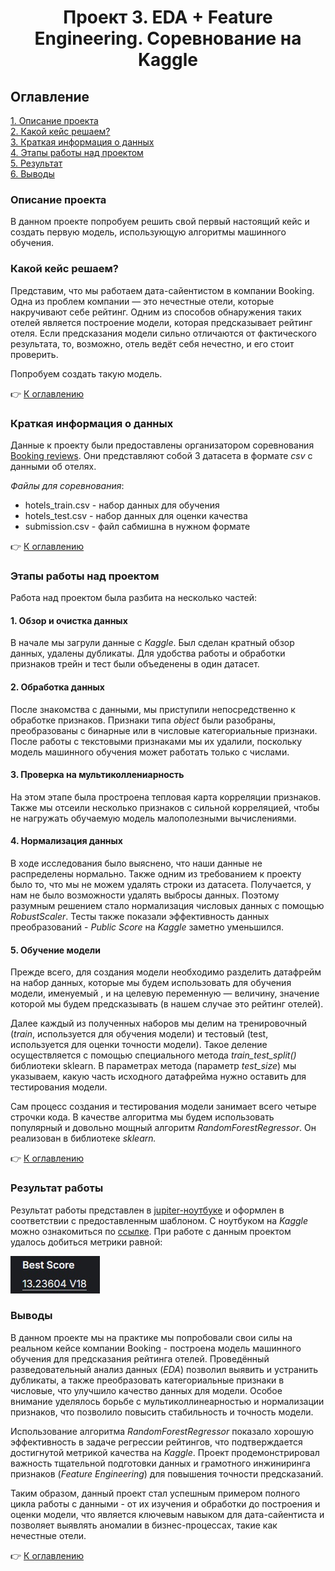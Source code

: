 # <center> Проект 3. EDA + Feature Engineering. Соревнование на Kaggle

## Оглавление
[1. Описание проекта](#Описание-проекта)  
[2. Какой кейс решаем?](#Какой-кейс-решаем)  
[3. Краткая информация о данных](#Краткая-информация-о-данных)  
[4. Этапы работы над проектом](#Этапы-работы-над-проектом)  
[5. Результат](#Результат-работы)    
[6. Выводы](#Выводы) 


### Описание проекта

В данном проекте попробуем решить свой первый настоящий кейс и создать первую модель, использующую алгоритмы машинного обучения.

### Какой кейс решаем?

Представим, что мы работаем дата-сайентистом в компании Booking. Одна из проблем компании — это нечестные отели, которые накручивают себе рейтинг. Одним из способов обнаружения таких отелей является построение модели, которая предсказывает рейтинг отеля. Если предсказания модели сильно отличаются от фактического результата, то, возможно, отель ведёт себя нечестно, и его стоит проверить.

Попробуем создать такую модель. 

:point_right: [К оглавлению](#Оглавление)

### Краткая информация о данных

 Данные к проекту были предоставлены организатором соревнования [Booking reviews](https://www.kaggle.com/competitions/sf-booking). 
Они представляют собой 3 датасета в формате *csv* с данными об отелях.

*Файлы для соревнования*:

- hotels_train.csv - набор данных для обучения
- hotels_test.csv - набор данных для оценки качества
- submission.csv - файл сабмишна в нужном формате

:point_right: [К оглавлению](#Оглавление)

### Этапы работы над проектом

Работа над проектом была разбита на несколько частей:

#### 1. Обзор и очистка данных

В начале мы загрули данные с *Kaggle*. Был сделан кратный обзор данных, удалены дубликаты. Для удобства работы и обработки признаков трейн и тест были  объеденены в один датасет.

#### 2. Обработка данных

После знакомства с данными, мы приступили непосредственно к обработке признаков. Признаки типа *object* были разобраны, преобразованы с бинарные или в числовые категориальные признаки. После работы с текстовыми признаками мы их удалили, поскольку модель машинного обучения может работать только с числами.

#### 3. Проверка на мультиколлениарность

На этом этапе была простроена тепловая карта корреляции признаков. Также мы отсеили несколько признаков с сильной корреляцией, чтобы не нагружать обучаемую модель малополезными вычислениями.

#### 4. Нормализация данных

В ходе исследования было выяснено, что наши данные не распределены нормально. Также одним из требованием к проекту было то, что мы не можем удалять строки из датасета. Получается, у нам не было возможности удалять выбросы данных. Поэтому разумным решением стало нормализация числовых данных с помощью *RobustScaler*. Тесты также показали эффективность данных преобразований - *Public Score* на *Kaggle* заметно уменьшился.

#### 5. Обучение модели

Прежде всего, для создания модели необходимо разделить датафрейм на набор данных, которые мы будем использовать для обучения модели, именуемый , и на целевую переменную — величину, значение которой мы будем предсказывать (в нашем случае это рейтинг отелей).

Далее каждый из полученных наборов мы делим на тренировочный (*train*, используется для обучения модели) и тестовый (test, используется для оценки точности модели). Такое деление осуществляется с помощью специального метода *train_test_split()* библиотеки sklearn. В параметрах метода (параметр *test_size*) мы указываем, какую часть исходного датафрейма нужно оставить для тестирования модели.

Сам процесс создания и тестирования модели занимает всего четыре строчки кода. В качестве алгоритма мы будем использовать популярный и довольно мощный алгоритм *RandomForestRegressor*. Он реализован в библиотеке *sklearn.*

:point_right: [К оглавлению](#Оглавление)

### Результат работы

Результат работы представлен в [jupiter-ноутбуке](https://github.com/romash23/project-3/blob/master/BaseLine_by_romash23.ipynb) и оформлен в соответствии с предоставленным шаблоном. С ноутбуком на *Kaggle* можно ознакомиться по [ссылке](https://www.kaggle.com/code/romash23/baseline-by-romash23). При работе с данным проектом удалось добиться метрики равной:

<img src=https://raw.githubusercontent.com/romash23/project-3/refs/heads/master/Score.jpg>

### Выводы

В данном проекте мы на практике мы попробовали свои силы на реальном кейсе компании Booking - построена модель машинного обучения для предсказания рейтинга отелей. Проведённый разведовательный анализ данных (*EDA*) позволил выявить и устранить дубликаты, а также преобразовать категориальные признаки в числовые, что улучшило качество данных для модели. Особое внимание уделялось борьбе с мультиколлинеарностью и нормализации признаков, что позволило повысить стабильность и точность модели.

Использование алгоритма *RandomForestRegressor* показало хорошую эффективность в задаче регрессии рейтингов, что подтверждается достигнутой метрикой качества на *Kaggle*. Проект продемонстрировал важность тщательной подготовки данных и грамотного инжиниринга признаков (*Feature Engineering*) для повышения точности предсказаний.

Таким образом, данный проект стал успешным примером полного цикла работы с данными - от их изучения и обработки до построения и оценки модели, что является ключевым навыком для дата-сайентиста и позволяет выявлять аномалии в бизнес-процессах, такие как нечестные отели.

:point_right: [К оглавлению](#Оглавление)
